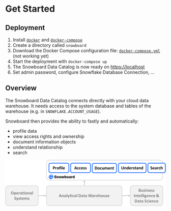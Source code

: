 Get Started
===========

## Deployment

1. Install [`docker`](https://docs.docker.com/engine/install/) and [`docker-compose`](https://docs.docker.com/compose/install/)
2. Create a directory called `snowboard`
3. Download the Docker Compose configuration file: [`docker-compose.yml`](https://docs.docker.com/compose/install/ "Download file") (not working yet)
4. Start the deployment with `docker-compose up`
5. The Snowboard Data Catalog is now ready on [https://localhost](https://localhost)
6. Set admin password, configure Snowflake Database Connection, ...


## Overview

The Snowboard Data Catalog connects directly with your cloud data warehouse.
It needs access to the system database and tables of the warehouse (e.g. in `SNOWFLAKE.ACCOUNT_USAGE`).

Snowboard then provides the ability to fastly and automatically: 
- profile data
- view access rights and ownership
- document information objects 
- understand relationship
- search

![Overview Data Architecture](_static/overview.png)